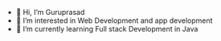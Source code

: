 - 👋 Hi, I’m Guruprasad
- 👀 I’m interested in Web Development and app development
- 🌱 I’m currently learning Full stack Development in Java

<!---
guruprasad26gp/guruprasad26gp is a ✨ special ✨ repository because its `README.md` (this file) appears on your GitHub profile.
You can click the Preview link to take a look at your changes.
--->
